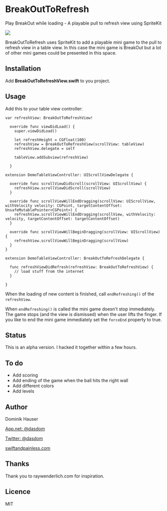 # BreakOutToRefresh
Play BreakOut while loading - A playable pull to refresh view using SpriteKit

![](https://raw.githubusercontent.com/dasdom/BreakOutToRefresh/master/PullToRefreshDemo/what.gif)

BreakOutToRefresh uses SpriteKit to add a playable mini game to the pull to refresh view in a table view. In this case the mini game is BreakOut but a lot of other mini games could be presented in this space.

## Installation

Add **BreakOutToRefreshView.swift** to you project.

## Usage

Add this to your table view controller:
```
var refreshView: BreakOutToRefreshView!
  
  override func viewDidLoad() {
    super.viewDidLoad()
    
    let refreshHeight = CGFloat(100)
    refreshView = BreakOutToRefreshView(scrollView: tableView)
    refreshView.delegate = self
    
    tableView.addSubview(refreshView)
    
  }
  
extension DemoTableViewController: UIScrollViewDelegate {
 
  override func scrollViewDidScroll(scrollView: UIScrollView) {
    refreshView.scrollViewDidScroll(scrollView)
  }
  
  override func scrollViewWillEndDragging(scrollView: UIScrollView, withVelocity velocity: CGPoint, targetContentOffset: UnsafeMutablePointer<CGPoint>) {
    refreshView.scrollViewWillEndDragging(scrollView, withVelocity: velocity, targetContentOffset: targetContentOffset)
  }
  
  override func scrollViewWillBeginDragging(scrollView: UIScrollView) {
    refreshView.scrollViewWillBeginDragging(scrollView)
  }
}

extension DemoTableViewController: BreakOutToRefreshDelegate {
  
  func refreshViewDidRefresh(refreshView: BreakOutToRefreshView) {
    // load stuff from the internet
  }

}
```

When the loading of new content is finished, call `endRefreshing()` of the `refreshView`.

When `endRefreshing()` is called the mini game doesn't stop immediately. The game stops (and the view is dismissed) when the user lifts the finger. If you like to end the mini game immediately set the `forceEnd` property to true.

## Status

This is an alpha version. I hacked it together within a few hours.

## To do

- Add scoring
- Add ending of the game when the ball hits the right wall
- Add different colors
- Add levels

## Author

Dominik Hauser

[App.net: @dasdom](https://alpha.app.net/dasdom)

[Twitter: @dasdom](https://twitter.com/dasdom)

[swiftandpainless.com](http://swiftandpainless.com)

## Thanks

Thank you to raywenderlich.com for inspiration.

## Licence

MIT
